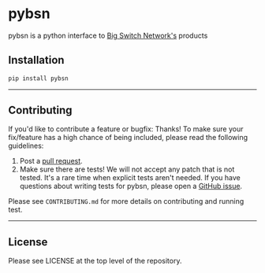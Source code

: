 # pybsn
pybsn is a python interface to [Big Switch Network's](http://bigswitch.com) products

## Installation

```bash
pip install pybsn
```
---
## Contributing

If you'd like to contribute a feature or bugfix: Thanks! To make sure your
fix/feature has a high chance of being included, please read the following
guidelines:

1. Post a [pull request](https://github.com/Sovietaced/pybsn/compare/).
2. Make sure there are tests! We will not accept any patch that is not tested.
   It's a rare time when explicit tests aren't needed. If you have questions
   about writing tests for pybsn, please open a
   [GitHub issue](https://github.com/Sovietaced/pybsn/issues/new).

Please see `CONTRIBUTING.md` for more details on contributing and running test.

---

## License

Please see LICENSE at the top level of the repository.
